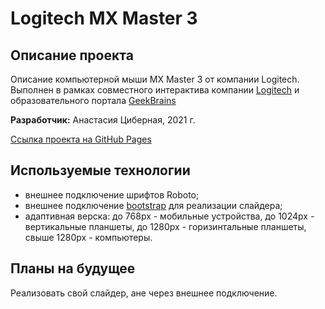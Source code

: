 # Logitech MX Master 3

## Описание проекта
Описание компьютерной мыши MX Master 3 от компании Logitech.  
Выполнен в рамках совместного интерактива компании [Logitech](https://www.logitech.com) и образовательного портала [GeekBrains](https://geekbrains.ru)  
  
**Разработчик:** Анастасия Циберная, 2021 г.

[Ссылка проекта на GitHub Pages](https://tsanastasia.github.io/logitechMXMaster3)

## Используемые технологии
* внешнее подключение шрифтов Roboto;
* внешнее подключение [bootstrap](https://getbootstrap.com/) для реализации слайдера;
* адаптивная верска: до 768px - мобильные устройства, до 1024px -  вертикальные планшеты, до 1280px - горизинтальные планшеты, свыше 1280px - компьютеры.

## Планы на будущее
Реализовать свой слайдер, ане через внешнее подключение.